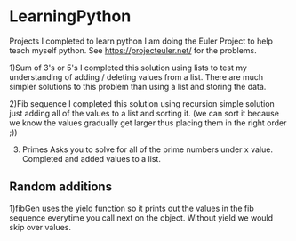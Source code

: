 LearningPython
==============

Projects I completed to learn python
I am doing the Euler Project to help teach myself python.
See https://projecteuler.net/ for the problems.

1)Sum of 3's or 5's
I completed this solution using lists to test my understanding of adding / deleting values from a list.  There are much simpler solutions to this problem than using a list and storing the data.

2)Fib sequence
I completed this solution using recursion simple solution just adding all of the values to a list and sorting it.  (we can sort it because we know the values gradually get larger thus placing them in the right order ;))

3) Primes
Asks you to solve for all of the prime numbers under x value.  Completed and added values to a list.


Random additions
----- 
1)fibGen uses the yield function so it prints out the values in the fib sequence everytime you call next on the object. Without yield we would skip over values.
